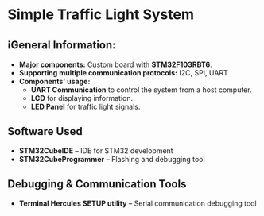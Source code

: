 # Simple Traffic Light System 

## ℹGeneral Information:
- **Major components:** Custom board with **STM32F103RBT6**.
- **Supporting multiple communication protocols:** I2C, SPI, UART
- **Components' usage:**
  - **UART Communication** to control the system from a host computer.
  - **LCD** for displaying information.
  - **LED Panel** for traffic light signals.

## Software Used
- **STM32CubeIDE** – IDE for STM32 development
- **STM32CubeProgrammer** – Flashing and debugging tool

## Debugging & Communication Tools
- **Terminal Hercules SETUP utility** – Serial communication debugging tool


